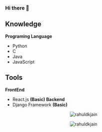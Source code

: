 ### Hi there 👋

## Knowledge
**Programing Language**
 - Python
 - C
 - Java
 - JavaScript
## Tools
**FrontEnd**
 - React.js **(Basic)**
**Backend**
 - Django Framework **(Basic)**
 
<p align="center">
<img src=https://github-readme-stats.vercel.app/api/wakatime?username=Costalferz&layout=compact&hide=Other&theme=radical alt=rahuldkjain />
</p> 

<p align="center">
<img src=https://github-readme-stats.vercel.app/api/top-langs/?username=Costalferz&layout=compact&hide=Jupyter%20Notebook&theme=radical&langs_count=10 alt=rahuldkjain />
</p> 
<!--
**costalferz/costalferz** is a ✨ _special_ ✨ repository because its `README.md` (this file) appears on your GitHub profile.

Here are some ideas to get you started:

- 🔭 I’m currently working on ...
- 🌱 I’m currently learning ...
- 👯 I’m looking to collaborate on ...
- 🤔 I’m looking for help with ...
- 💬 Ask me about ...
- 📫 How to reach me: ...
- 😄 Pronouns: ...
- ⚡ Fun fact: ...
-->
